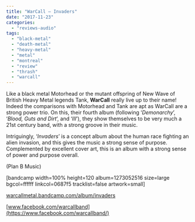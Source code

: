 ```yaml
---
title: "WarCall – Invaders"
date: "2017-11-23"
categories: 
  - "reviews-audio"
tags: 
  - "black-metal"
  - "death-metal"
  - "heavy-metal"
  - "metal"
  - "montreal"
  - "review"
  - "thrash"
  - "warcall"
---
```


Like a black metal Motorhead or the mutant offspring of New Wave of British Heavy Metal legends Tank, **WarCall** really live up to their name! Indeed the comparisons with Motorhead and Tank are apt as WarCall are a strong power trio. On this, their fourth album (following ‘_Demonarchy_’, ‘_Blood, Guts and Dirt_’, and ‘_III_’), they show themselves to be very much a 21st century band, with a strong groove in their music.

Intriguingly, ‘_Invaders_’ is a concept album about the human race fighting an alien invasion, and this gives the music a strong sense of purpose. Complemented by excellent cover art, this is an album with a strong sense of power and purpose overall.

(Plan B Music)

\[bandcamp width=100% height=120 album=1273052516 size=large bgcol=ffffff linkcol=0687f5 tracklist=false artwork=small\]

[warcallmetal.bandcamp.com/album/invaders](https://warcallmetal.bandcamp.com/album/invaders)

[www.facebook.com/warcallband](https://www.facebook.com/warcallband/)
